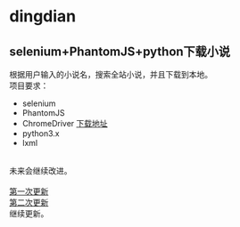 # dingdian
selenium+PhantomJS+python下载小说
----
根据用户输入的小说名，搜索全站小说，并且下载到本地。<br>
项目要求：<br>
	<ul>
		<li>selenium</li>
		<li>PhantomJS</li>
		<li>ChromeDriver
			<a href="https://sites.google.com/a/chromium.org/chromedriver/downloads">下载地址</a>
		</li>
		<li>python3.x</li>
		<li>lxml</li>
	</ul>
<br>
未来会继续改进。
<br><br>
<a href="https://github.com/Blackyukun/dingdian/tree/second">第一次更新</a><br>
<a href="https://github.com/Blackyukun/dingdian/tree/third">第二次更新</a>
<br>
继续更新。
